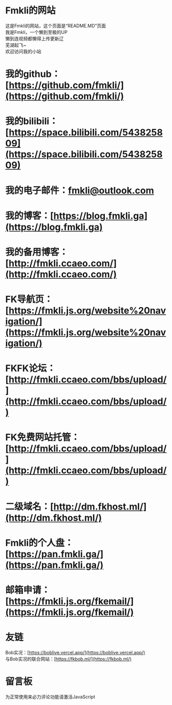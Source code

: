 # Fmkli的网站  
这是Fmkli的网站，这个页面是“README.MD”页面  
我是Fmkli，一个懒到至极的UP  
懒到连视频都懒得上传更新辽  
芜湖起飞~  
欢迎访问我的小站 
# 我的github：[https://github.com/fmkli/](https://github.com/fmkli/)   
# 我的bilibili：[https://space.bilibili.com/543825809](https://space.bilibili.com/543825809)    
# 我的电子邮件：[fmkli@outlook.com](fmkli@outlook.com)  
# 我的博客：[https://blog.fmkli.ga](https://blog.fmkli.ga)  
# 我的备用博客：[http://fmkli.ccaeo.com/](http://fmkli.ccaeo.com/)  
# FK导航页：[https://fmkli.js.org/website%20navigation/](https://fmkli.js.org/website%20navigation/)  
# FKFK论坛：[http://fmkli.ccaeo.com/bbs/upload/](http://fmkli.ccaeo.com/bbs/upload/)  
# FK免费网站托管：[http://fmkli.ccaeo.com/bbs/upload/](http://fmkli.ccaeo.com/bbs/upload/)  
# 二级域名：[http://dm.fkhost.ml/](http://dm.fkhost.ml/)  
# Fmkli的个人盘：[https://pan.fmkli.ga/](https://pan.fmkli.ga/)  
# 邮箱申请：[https://fmkli.js.org/fkemail/](https://fmkli.js.org/fkemail/)  
# 友链  
Bob实况：[https://boblive.vercel.app/](https://boblive.vercel.app/)    
与Bob实况的联合网站：[https://fkbob.ml/](https://fkbob.ml/)  
# 留言板  
<!-- 来必力City版安装代码 -->
<div id="lv-container" data-id="city" data-uid="MTAyMC81MjI0OC8yODcyNw==">
<script type="text/javascript">
   (function(d, s) {
       var j, e = d.getElementsByTagName(s)[0];

       if (typeof LivereTower === 'function') { return; }

       j = d.createElement(s);
       j.src = 'https://cdn-city.livere.com/js/embed.dist.js';
       j.async = true;

       e.parentNode.insertBefore(j, e);
   })(document, 'script');
</script>
<noscript>为正常使用来必力评论功能请激活JavaScript</noscript>
</div>
<!-- City版安装代码已完成 -->


